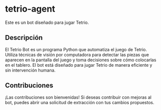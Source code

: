 # tetrio-agent

Este es un bot diseñado para jugar Tetrio.

## Descripción

El Tetrio Bot es un programa Python que automatiza el juego de Tetrio. Utiliza técnicas de visión por computadora para detectar las piezas que aparecen en la pantalla del juego y toma decisiones sobre cómo colocarlas en el tablero. El bot está diseñado para jugar Tetrio de manera eficiente y sin intervención humana.

## Contribuciones

¡Las contribuciones son bienvenidas! Si deseas contribuir con mejoras al bot, puedes abrir una solicitud de extracción con tus cambios propuestos.

